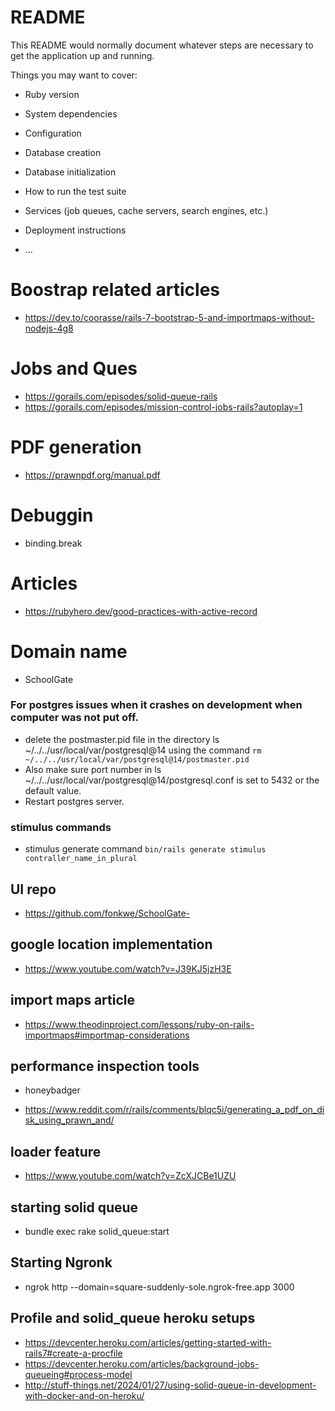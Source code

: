# README

This README would normally document whatever steps are necessary to get the
application up and running.

Things you may want to cover:

* Ruby version

* System dependencies

* Configuration

* Database creation

* Database initialization

* How to run the test suite

* Services (job queues, cache servers, search engines, etc.)

* Deployment instructions

* ...

# Boostrap related articles
- https://dev.to/coorasse/rails-7-bootstrap-5-and-importmaps-without-nodejs-4g8

# Jobs and Ques
- https://gorails.com/episodes/solid-queue-rails
- https://gorails.com/episodes/mission-control-jobs-rails?autoplay=1

# PDF generation
- https://prawnpdf.org/manual.pdf

# Debuggin
- binding.break

# Articles
- https://rubyhero.dev/good-practices-with-active-record

# Domain name
- SchoolGate

### For postgres issues when it crashes on development when computer was not put off.
- delete the postmaster.pid file in the directory ls ~/../../usr/local/var/postgresql@14 using the command
`rm ~/../../usr/local/var/postgresql@14/postmaster.pid`
- Also make sure port number in ls ~/../../usr/local/var/postgresql@14/postgresql.conf is set to 5432 or the default value.
- Restart postgres server.

### stimulus commands
- stimulus generate command
`bin/rails generate stimulus contraller_name_in_plural`

## UI repo
- https://github.com/fonkwe/SchoolGate-

## google location implementation
- https://www.youtube.com/watch?v=J39KJ5jzH3E

## import maps article
- https://www.theodinproject.com/lessons/ruby-on-rails-importmaps#importmap-considerations

## performance inspection tools
- honeybadger

- https://www.reddit.com/r/rails/comments/blqc5i/generating_a_pdf_on_disk_using_prawn_and/

## loader feature
- https://www.youtube.com/watch?v=ZcXJCBe1UZU

## starting solid queue
- bundle exec rake solid_queue:start

## Starting Ngronk
- ngrok http --domain=square-suddenly-sole.ngrok-free.app 3000

## Profile and solid_queue heroku setups
- https://devcenter.heroku.com/articles/getting-started-with-rails7#create-a-procfile
- https://devcenter.heroku.com/articles/background-jobs-queueing#process-model
- http://stuff-things.net/2024/01/27/using-solid-queue-in-development-with-docker-and-on-heroku/



